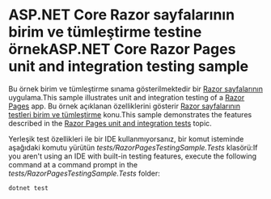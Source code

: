# <a name="aspnet-core-razor-pages-unit-and-integration-testing-sample"></a><span data-ttu-id="03763-101">ASP.NET Core Razor sayfalarının birim ve tümleştirme testine örnek</span><span class="sxs-lookup"><span data-stu-id="03763-101">ASP.NET Core Razor Pages unit and integration testing sample</span></span>

<span data-ttu-id="03763-102">Bu örnek birim ve tümleştirme sınama gösterilmektedir bir [Razor sayfalarının](https://docs.microsoft.com/aspnet/core/mvc/razor-pages) uygulama.</span><span class="sxs-lookup"><span data-stu-id="03763-102">This sample illustrates unit and integration testing of a [Razor Pages](https://docs.microsoft.com/aspnet/core/mvc/razor-pages) app.</span></span> <span data-ttu-id="03763-103">Bu örnek açıklanan özelliklerini gösterir [Razor sayfalarının testleri birim ve tümleştirme](https://docs.microsoft.com/aspnet/core/testing/razor-pages-testing) konu.</span><span class="sxs-lookup"><span data-stu-id="03763-103">This sample demonstrates the features described in the [Razor Pages unit and integration tests](https://docs.microsoft.com/aspnet/core/testing/razor-pages-testing) topic.</span></span>

<span data-ttu-id="03763-104">Yerleşik test özellikleri ile bir IDE kullanmıyorsanız, bir komut isteminde aşağıdaki komutu yürütün *tests/RazorPagesTestingSample.Tests* klasörü:</span><span class="sxs-lookup"><span data-stu-id="03763-104">If you aren't using an IDE with built-in testing features, execute the following command at a command prompt in the *tests/RazorPagesTestingSample.Tests* folder:</span></span>

```console
dotnet test
```
